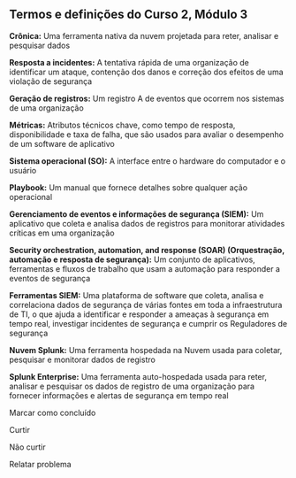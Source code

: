## Termos e definições do Curso 2, Módulo 3

**Crônica:** Uma ferramenta nativa da nuvem projetada para reter, analisar e pesquisar dados

**Resposta a incidentes:** A tentativa rápida de uma organização de identificar um ataque, contenção dos danos e correção dos efeitos de uma violação de segurança

**Geração de registros:** Um registro A de eventos que ocorrem nos sistemas de uma organização

**Métricas:** Atributos técnicos chave, como tempo de resposta, disponibilidade e taxa de falha, que são usados para avaliar o desempenho de um software de aplicativo

**Sistema operacional (SO):** A interface entre o hardware do computador e o usuário

**Playbook:** Um manual que fornece detalhes sobre qualquer ação operacional

**Gerenciamento de eventos e informações de segurança (SIEM):** Um aplicativo que coleta e analisa dados de registros para monitorar atividades críticas em uma organização

**Security orchestration, automation, and response (SOAR) (Orquestração, automação e resposta de segurança):** Um conjunto de aplicativos, ferramentas e fluxos de trabalho que usam a automação para responder a eventos de segurança

**Ferramentas SIEM:** Uma plataforma de software que coleta, analisa e correlaciona dados de segurança de várias fontes em toda a infraestrutura de TI, o que ajuda a identificar e responder a ameaças à segurança em tempo real, investigar incidentes de segurança e cumprir os Reguladores de segurança

**Nuvem Splunk:** Uma ferramenta hospedada na Nuvem usada para coletar, pesquisar e monitorar dados de registro

**Splunk Enterprise:** Uma ferramenta auto-hospedada usada para reter, analisar e pesquisar os dados de registro de uma organização para fornecer informações e alertas de segurança em tempo real

Marcar como concluído

Curtir

Não curtir

Relatar problema